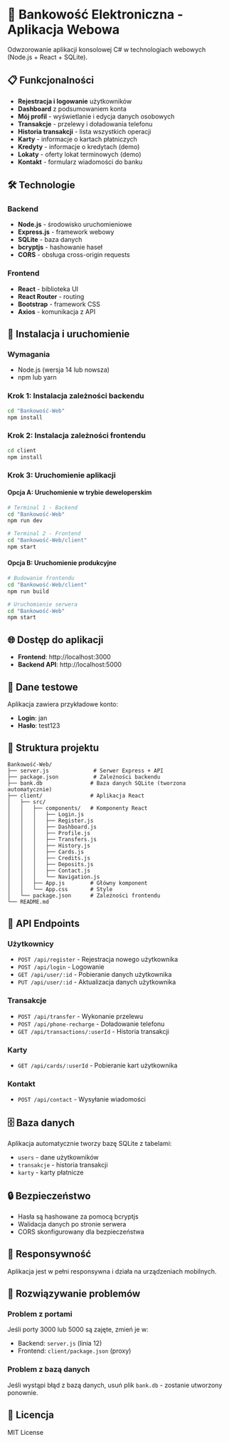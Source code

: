 # 🏦 Bankowość Elektroniczna - Aplikacja Webowa

Odwzorowanie aplikacji konsolowej C# w technologiach webowych (Node.js + React + SQLite).

## 📋 Funkcjonalności

- **Rejestracja i logowanie** użytkowników
- **Dashboard** z podsumowaniem konta
- **Mój profil** - wyświetlanie i edycja danych osobowych
- **Transakcje** - przelewy i doładowania telefonu
- **Historia transakcji** - lista wszystkich operacji
- **Karty** - informacje o kartach płatniczych
- **Kredyty** - informacje o kredytach (demo)
- **Lokaty** - oferty lokat terminowych (demo)
- **Kontakt** - formularz wiadomości do banku

## 🛠️ Technologie

### Backend
- **Node.js** - środowisko uruchomieniowe
- **Express.js** - framework webowy
- **SQLite** - baza danych
- **bcryptjs** - hashowanie haseł
- **CORS** - obsługa cross-origin requests

### Frontend
- **React** - biblioteka UI
- **React Router** - routing
- **Bootstrap** - framework CSS
- **Axios** - komunikacja z API

## 🚀 Instalacja i uruchomienie

### Wymagania
- Node.js (wersja 14 lub nowsza)
- npm lub yarn

### Krok 1: Instalacja zależności backendu
```bash
cd "Bankowość-Web"
npm install
```

### Krok 2: Instalacja zależności frontendu
```bash
cd client
npm install
```

### Krok 3: Uruchomienie aplikacji

#### Opcja A: Uruchomienie w trybie deweloperskim
```bash
# Terminal 1 - Backend
cd "Bankowość-Web"
npm run dev

# Terminal 2 - Frontend
cd "Bankowość-Web/client"
npm start
```

#### Opcja B: Uruchomienie produkcyjne
```bash
# Budowanie frontendu
cd "Bankowość-Web/client"
npm run build

# Uruchomienie serwera
cd "Bankowość-Web"
npm start
```

## 🌐 Dostęp do aplikacji

- **Frontend**: http://localhost:3000
- **Backend API**: http://localhost:5000

## 👤 Dane testowe

Aplikacja zawiera przykładowe konto:
- **Login**: jan
- **Hasło**: test123

## 📁 Struktura projektu

```
Bankowość-Web/
├── server.js              # Serwer Express + API
├── package.json           # Zależności backendu
├── bank.db               # Baza danych SQLite (tworzona automatycznie)
├── client/               # Aplikacja React
│   ├── src/
│   │   ├── components/   # Komponenty React
│   │   │   ├── Login.js
│   │   │   ├── Register.js
│   │   │   ├── Dashboard.js
│   │   │   ├── Profile.js
│   │   │   ├── Transfers.js
│   │   │   ├── History.js
│   │   │   ├── Cards.js
│   │   │   ├── Credits.js
│   │   │   ├── Deposits.js
│   │   │   ├── Contact.js
│   │   │   └── Navigation.js
│   │   ├── App.js        # Główny komponent
│   │   └── App.css       # Style
│   └── package.json      # Zależności frontendu
└── README.md
```

## 🔧 API Endpoints

### Użytkownicy
- `POST /api/register` - Rejestracja nowego użytkownika
- `POST /api/login` - Logowanie
- `GET /api/user/:id` - Pobieranie danych użytkownika
- `PUT /api/user/:id` - Aktualizacja danych użytkownika

### Transakcje
- `POST /api/transfer` - Wykonanie przelewu
- `POST /api/phone-recharge` - Doładowanie telefonu
- `GET /api/transactions/:userId` - Historia transakcji

### Karty
- `GET /api/cards/:userId` - Pobieranie kart użytkownika

### Kontakt
- `POST /api/contact` - Wysyłanie wiadomości

## 🗄️ Baza danych

Aplikacja automatycznie tworzy bazę SQLite z tabelami:
- `users` - dane użytkowników
- `transakcje` - historia transakcji
- `karty` - karty płatnicze

## 🔒 Bezpieczeństwo

- Hasła są hashowane za pomocą bcryptjs
- Walidacja danych po stronie serwera
- CORS skonfigurowany dla bezpieczeństwa

## 📱 Responsywność

Aplikacja jest w pełni responsywna i działa na urządzeniach mobilnych.

## 🐛 Rozwiązywanie problemów

### Problem z portami
Jeśli porty 3000 lub 5000 są zajęte, zmień je w:
- Backend: `server.js` (linia 12)
- Frontend: `client/package.json` (proxy)

### Problem z bazą danych
Jeśli wystąpi błąd z bazą danych, usuń plik `bank.db` - zostanie utworzony ponownie.

## 📄 Licencja

MIT License 